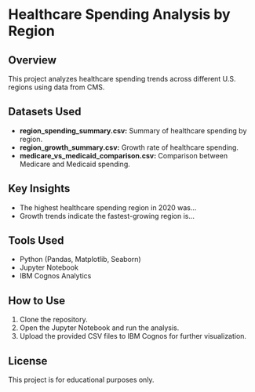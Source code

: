 # Healthcare Spending Analysis by Region

## Overview
This project analyzes healthcare spending trends across different U.S. regions using data from CMS.

## Datasets Used
- **region_spending_summary.csv:** Summary of healthcare spending by region.
- **region_growth_summary.csv:** Growth rate of healthcare spending.
- **medicare_vs_medicaid_comparison.csv:** Comparison between Medicare and Medicaid spending.

## Key Insights
- The highest healthcare spending region in 2020 was...
- Growth trends indicate the fastest-growing region is...

## Tools Used
- Python (Pandas, Matplotlib, Seaborn)
- Jupyter Notebook
- IBM Cognos Analytics

## How to Use
1. Clone the repository.
2. Open the Jupyter Notebook and run the analysis.
3. Upload the provided CSV files to IBM Cognos for further visualization.

## License
This project is for educational purposes only.
